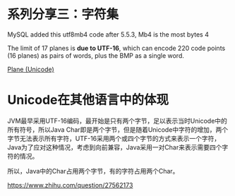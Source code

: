 # 系列分享三：字符集



MySQL added this utf8mb4 code after 5.5.3, Mb4 is the most bytes 4



The limit of 17 planes is **due to UTF-16**, which can encode 220 code points (16 planes) as pairs of words, plus the BMP as a single word.

[Plane (Unicode)](https://en.wikipedia.org/wiki/Plane_(Unicode))







# Unicode在其他语言中的体现



JVM最早采用UTF-16编码，最开始是只有两个字节，足以表示当时Unicode中的所有符号，所以Java Char即是两个字节，但是随着Unicode中字符的增加，两个字节无法表示所有字符，UTF-16采用两个或四个字节的方式来表示一个字符，Java为了应对这种情况，考虑到向前兼容，Java采用一对Char来表示需要四个字符的情况。

所以，Java中的Char占用两个字节，有的字符占用两个Char。

https://www.zhihu.com/question/27562173